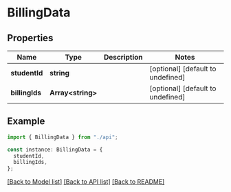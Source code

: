 # BillingData

## Properties

| Name           | Type                    | Description | Notes                             |
| -------------- | ----------------------- | ----------- | --------------------------------- |
| **studentId**  | **string**              |             | [optional] [default to undefined] |
| **billingIds** | **Array&lt;string&gt;** |             | [optional] [default to undefined] |

## Example

```typescript
import { BillingData } from "./api";

const instance: BillingData = {
  studentId,
  billingIds,
};
```

[[Back to Model list]](../README.md#documentation-for-models) [[Back to API list]](../README.md#documentation-for-api-endpoints) [[Back to README]](../README.md)
